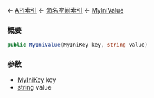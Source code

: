 ← [API索引](Api-Index) ← [命名空间索引](Namespace-Index) ← [MyIniValue](VRage.Game.ModAPI.Ingame.Utilities.MyIniValue)

### 概要

```csharp
public MyIniValue(MyIniKey key, string value)
```

### 参数

* [MyIniKey](VRage.Game.ModAPI.Ingame.Utilities.MyIniKey) key
* [string](https://docs.microsoft.com/en-us/dotnet/api/System.String?view=netframework-4.6) value
